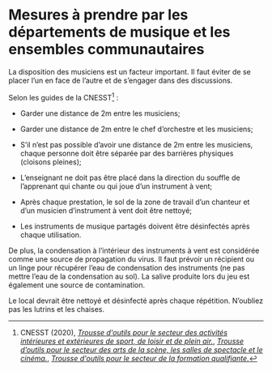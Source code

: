 # Mesures à prendre par les départements de musique et les ensembles communautaires

La disposition des musiciens est un facteur important. Il faut éviter de se
placer l’un en face de l’autre et de s’engager dans des discussions.

Selon les guides de la CNESST[^1] :

- Garder une distance de 2m entre les musiciens;

- Garder une distance de 2m entre le chef d’orchestre et les musiciens;

- S’il n’est pas possible d’avoir une distance de 2m entre les musiciens, chaque
  personne doit être séparée par des barrières physiques (cloisons pleines);
  
- L’enseignant ne doit pas être placé dans la direction du souffle de
  l’apprenant qui chante ou qui joue d’un instrument à vent;
  
- Après chaque prestation, le sol de la zone de travail d’un chanteur et d’un
  musicien d’instrument à vent doit être nettoyé;
  
- Les instruments de musique partagés doivent être désinfectés après chaque
  utilisation. 
  
De plus, la condensation à l’intérieur des instruments à vent est considérée
comme une source de propagation du virus. Il faut prévoir un récipient ou un
linge pour récupérer l’eau de condensation des instruments (ne pas mettre l’eau
de la condensation au sol). La salive produite lors du jeu est également une
source de contamination.

Le local devrait être nettoyé et désinfecté après chaque répétition. N’oubliez
pas les lutrins et les chaises.

[^1]: CNESST (2020), *[Trousse d'outils pour le secteur des activités intérieures
    et extérieures de sport, de loisir et de plein
    air.](https://www.cnesst.gouv.qc.ca/salle-de-presse/covid-19/Pages/outils-secteur-loisir-sport-plein-air.aspx)*,
    *[Trousse d’outils pour le secteur des arts de la scène, les salles de
    spectacle et le
    cinéma.](https://www.cnesst.gouv.qc.ca/salle-de-presse/covid-19/Pages/outils-arts-spectacle-cinemas.aspx)*,
    *[Trousse d'outils pour le secteur de la formation
    qualifiante.](https://www.cnesst.gouv.qc.ca/salle-de-presse/covid-19/Pages/outils-formation-qualifiante.aspx)*
